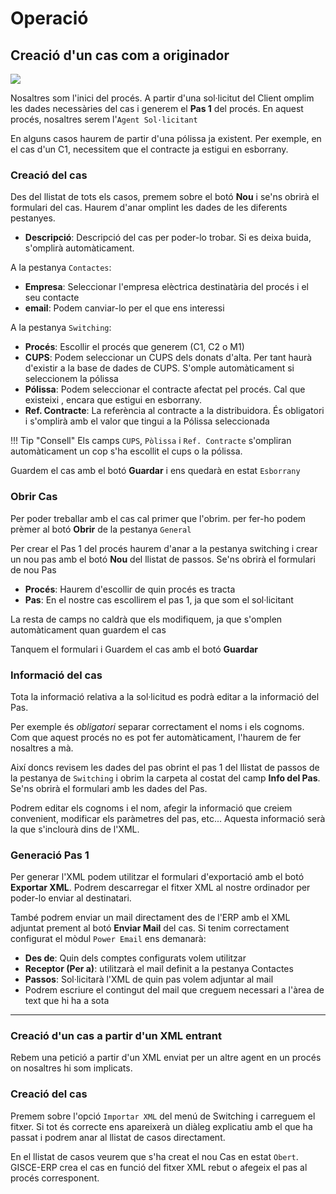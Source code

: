 # Operació


## Creació d'un cas com a originador

![](../_static/atr/NouCas.png)

Nosaltres som l'inici del procés. A partir d'una sol·licitut del Client omplim
les dades necessàries del cas i generem el **Pas 1** del procés. En aquest
procés, nosaltres serem l'``Agent Sol·licitant``

En alguns casos haurem de partir d'una pólissa ja existent. Per exemple, en el
cas d'un C1, necessitem que el contracte ja estigui en esborrany.


### Creació del cas

Des del llistat de tots els casos, premem sobre el botó **Nou** i se'ns obrirà
el formulari del cas. Haurem d'anar omplint les dades de les diferents
pestanyes.

* **Descripció**: Descripció del cas per poder-lo trobar. Si es deixa buida,
  s'omplirà automàticament.

A la pestanya ``Contactes``:

* **Empresa**: Seleccionar l'empresa elèctrica destinatària del procés i el seu
  contacte
* **email**: Podem canviar-lo per el que ens interessi

A la pestanya ``Switching``:

* **Procés**: Escollir el procés que generem (C1, C2 o M1)
* **CUPS**: Podem seleccionar un CUPS dels donats d'alta. Per tant haurà
  d'existir a la base de dades de CUPS. S'omple automàticament si seleccionem
  la pólissa
* **Pólissa**: Podem seleccionar el contracte afectat pel procés. Cal que
  existeixi , encara que estigui en esborrany.
* **Ref. Contracte**: La referència al contracte a la distribuidora. És
  obligatori i s'omplirà amb el valor que tingui a la Pólissa seleccionada

!!! Tip "Consell"
    Els camps ``CUPS``, ``Pòlissa`` i ``Ref. Contracte`` s'ompliran
    automàticament un cop s'ha escollit el cups o la pólissa.

Guardem el cas amb el botó **Guardar** i ens quedarà en estat ``Esborrany``


### Obrir Cas

Per poder treballar amb el cas cal primer que l'obrim. per fer-ho podem prèmer
al botó **Obrir** de la pestanya ``General``

Per crear el Pas 1 del procés haurem d'anar a la pestanya switching i crear un
nou pas amb el botó **Nou** del llistat de passos. Se'ns obrirà el formulari de
nou Pas

* **Procés**: Haurem d'escollir de quin procés es tracta
* **Pas**: En el nostre cas escollirem el pas 1, ja que som el sol·licitant

La resta de camps no caldrà que els modifiquem, ja que s'omplen automàticament
quan guardem el cas

Tanquem el formulari i Guardem el cas amb el botó **Guardar**


### Informació del cas

Tota la informació relativa a la sol·licitud es podrà editar a la informació
del Pas.

Per exemple és *obligatori* separar correctament el noms i els cognoms. Com que
aquest procés no es pot fer automàticament, l'haurem de fer nosaltres a mà.

Així doncs revisem les dades del pas obrint el pas 1 del llistat de passos de
la pestanya de ``Switching`` i obrim la carpeta al costat del camp **Info del
Pas**. Se'ns obrirà el formulari amb les dades del Pas.

Podrem editar els cognoms i el nom, afegir la informació que creiem convenient,
modificar els paràmetres del pas, etc... Aquesta informació serà la que
s'inclourà dins de l'XML.


### Generació Pas 1

Per generar l'XML podem utilitzar el formulari d'exportació amb el botó
**Exportar XML**. Podrem descarregar el fitxer XML al nostre ordinador per
poder-lo enviar al destinatari.

També podrem enviar un mail directament des de l'ERP amb el XML adjuntat
prement al botó **Enviar Mail** del cas. Si tenim correctament configurat el
mòdul ``Power Email`` ens demanarà:

* **Des de**: Quin dels comptes configurats volem utilitzar
* **Receptor (Per a)**: utilitzarà el mail definit a la pestanya Contactes
* **Passos**: Sol·licitarà l'XML de quin pas volem adjuntar al mail
* Podrem escriure el contingut del mail que creguem necessari a l'àrea de text
  que hi ha a sota

---

### Creació d'un cas a partir d'un XML entrant

Rebem una petició a partir d'un XML enviat per un altre agent en un procés on
nosaltres hi som implicats.


### Creació del cas

Premem sobre l'opció ``Importar XML`` del menú de Switching i carreguem el
fitxer. Si tot és correcte ens apareixerà un diàleg explicatiu amb el que ha
passat i podrem anar al llistat de casos directament.

En el llistat de casos veurem que s'ha creat el nou Cas en estat ``Obert``.
GISCE-ERP crea el cas en funció del fitxer XML rebut o afegeix el pas al procés
corresponent.
